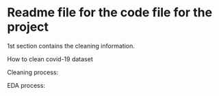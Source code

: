 
# Readme file for the code file for the project

1st section contains the cleaning information.

How to clean covid-19 dataset

Cleaning process:


EDA process:



